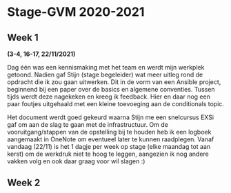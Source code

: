 # Stage-GVM 2020-2021



## Week 1
**(3-4, 16-17, 22/11/2021)**

Dag één was een kennismaking met het team en werdt mijn werkplek getoond.
Nadien gaf Stijn (stage begeleider) wat meer uitleg rond de opdracht die ik zou gaan uitwerken.
Dit in de vorm van een Ansible project, beginnend bij een paper over de basics en algemene conventies.
Tussen tijds werdt deze nagekeken en kreeg ik feedback.
Hier en daar nog een paar foutjes uitgehaald met een kleine toevoeging aan de conditionals topic.

Het document werdt goed gekeurd waarna Stijn me een snelcursus EXSi gaf om aan de slag te gaan met de infrastructuur.
Om de vooruitgang/stappen van de opstelling bij te houden heb ik een logboek aangemaakt in OneNote om eventueel later te kunnen raadplegen.
Vanaf vandaag (22/11) is het 1 dagje per week op stage (elke maandag tot aan kerst) om de werkdruk niet te hoog te leggen, aangezien ik nog andere vakken volg en ook daar graag voor wil slagen :)

## Week 2
